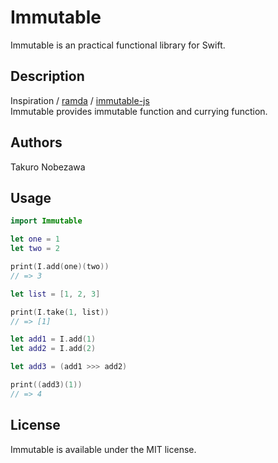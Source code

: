 Immutable
=========

Immutable is an practical functional library for Swift.

## Description
Inspiration / [ramda](https://github.com/ramda/ramda) / [immutable-js](https://github.com/immutable-js/immutable-js)  
Immutable provides immutable function and currying function.

## Authors
Takuro Nobezawa

## Usage

```swift
import Immutable

let one = 1
let two = 2

print(I.add(one)(two))
// => 3

let list = [1, 2, 3]

print(I.take(1, list))
// => [1]

let add1 = I.add(1)
let add2 = I.add(2)

let add3 = (add1 >>> add2)

print((add3)(1))
// => 4
```

## License

Immutable is available under the MIT license.
